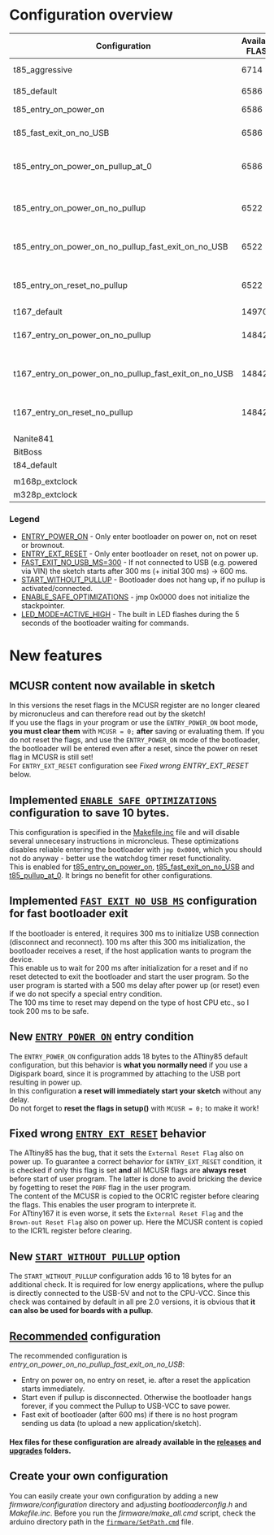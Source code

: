 # Configuration overview
| Configuration | Available FLASH | Bootloader size | Non default config flags set |
|---------------|-----------------|-----------------|------------------------------|
| t85_aggressive | 6714 | 1414 | OSCCAL_SAVE_CALIB=0, ENABLE_UNSAFE_OPTIMIZATIONS |
|  |  |  |  |
| t85_default | 6586 | 1584 | - |
| t85_entry_on_power_on | 6586 | 1592 | [ENTRY_POWER_ON](#new-entry_power_on-entry-condition), [ENABLE_SAFE_OPTIMIZATIONS](#implemented-enable_safe_optimizations-configuration-to-save-10-bytes) |
| t85_fast_exit_on_no_USB | 6586 | 1592 | [FAST_EXIT_NO_USB_MS=300](#implemented-fast_exit_no_usb_ms-configuration-for-fast-bootloader-exit), [ENABLE_SAFE_OPTIMIZATIONS](#implemented-enable_safe_optimizations-configuration-to-save-10-bytes) |
| t85_entry_on_power_on_pullup_at_0 | 6586 | 1598 | [ENTRY_POWER_ON](#new-entry_power_on-entry-condition), USB_CFG_PULLUP_IOPORTNAME + USB_CFG_PULLUP_BIT, [ENABLE_SAFE_OPTIMIZATIONS](#implemented-enable_safe_optimizations-configuration-to-save-10-bytes) |
|  |  |  |  |
| t85_entry_on_power_on_no_pullup | 6522 | 1636 | [ENTRY_POWER_ON](#new-entry_power_on-entry-condition), [START_WITHOUT_PULLUP](#new-start_without_pullup-option), LED_MODE=ACTIVE_HIGH |
| t85_entry_on_power_on_no_pullup_fast_exit_on_no_USB | 6522 | 1644 | [ENTRY_POWER_ON](#new-entry_power_on-entry-condition), [START_WITHOUT_PULLUP](#new-start_without_pullup-option), [FAST_EXIT_NO_USB_MS=300](#implemented-fast_exit_no_usb_ms-configuration-for-fast-bootloader-exit), LED_MODE=ACTIVE_HIGH |
| t85_entry_on_reset_no_pullup | 6522 | 1642 | [ENTRY_EXT_RESET](#fixed-wrong-entry_ext_reset-behavior), [START_WITHOUT_PULLUP](#new-start_without_pullup-option), LED_MODE=ACTIVE_HIGH |
|  |  |  |  |
| t167_default | 14970 | 1390 | - |
| t167_entry_on_power_on_no_pullup | 14842 | 1428 | [ENTRY_POWER_ON](#new-entry_power_on-entry-condition), [START_WITHOUT_PULLUP](#new-start_without_pullup-option), LED_MODE=ACTIVE_HIGH |
| t167_entry_on_power_on_no_pullup_fast_exit_on_no_USB | 14842 | 1436 | [ENTRY_POWER_ON](#new-entry_power_on-entry-condition), [START_WITHOUT_PULLUP](#new-start_without_pullup-option), [FAST_EXIT_NO_USB_MS=300](#implemented-fast_exit_no_usb_ms-configuration-for-fast-bootloader-exit), LED_MODE=ACTIVE_HIGH |
| t167_entry_on_reset_no_pullup | 14842 | 1436 | [ENTRY_EXT_RESET](#fixed-wrong-entry_ext_reset-behavior), [START_WITHOUT_PULLUP](#new-start_without_pullup-option), LED_MODE=ACTIVE_HIGH |
|  |  |  |  |
| Nanite841 |  | 1608 |  |
| BitBoss |  | 1606 |  |
| t84_default |  | 1534 |  |
|  |  |  |  |
| m168p_extclock |  | 1438 |  |
| m328p_extclock |  | 1438 |  |

### Legend
- [ENTRY_POWER_ON](#new-entry_power_on-entry-condition) - Only enter bootloader on power on, not on reset or brownout.
- [ENTRY_EXT_RESET](#fixed-wrong-entry_ext_reset-behavior) - Only enter bootloader on reset, not on power up.
- [FAST_EXIT_NO_USB_MS=300](#implemented-fast_exit_no_usb_ms-configuration-for-fast-bootloader-exit) - If not connected to USB (e.g. powered via VIN) the sketch starts after 300 ms (+ initial 300 ms) -> 600 ms.
- [START_WITHOUT_PULLUP](#new-start_without_pullup-option) - Bootloader does not hang up, if no pullup is activated/connected.
- [ENABLE_SAFE_OPTIMIZATIONS](#implemented-enable_safe_optimizations-configuration-to-save-10-bytes) - jmp 0x0000 does not initialize the stackpointer.
- [LED_MODE=ACTIVE_HIGH](https://github.com/ArminJo/micronucleus-firmware/blob/eebe73c46e7780d52c92e6f1c00c72edc26b7769/firmware/main.c#L527) - The built in LED flashes during the 5 seconds of the bootloader waiting for commands.

# New features
## MCUSR content now available in sketch
In this versions the reset flags in the MCUSR register are no longer cleared by micronucleus and can therefore read out by the sketch!<br/>
If you use the flags in your program or use the `ENTRY_POWER_ON` boot mode, **you must clear them** with `MCUSR = 0;` **after** saving or evaluating them. If you do not reset the flags, and use the `ENTRY_POWER_ON` mode of the bootloader, the bootloader will be entered even after a reset, since the power on reset flag in MCUSR is still set!<br/>
For `ENTRY_EXT_RESET` configuration see *Fixed wrong ENTRY_EXT_RESET* below.

## Implemented [`ENABLE_SAFE_OPTIMIZATIONS`](https://github.com/ArminJo/micronucleus-firmware/tree/master/firmware/crt1.S#L99) configuration to save 10 bytes.
This configuration is specified in the [Makefile.inc](t85_fast_exit_on_no_USB/Makefile.inc#L18) file and will disable several unnecesary instructions in microncleus. These optimizations disables reliable entering the bootloader with `jmp 0x0000`, which you should not do anyway - better use the watchdog timer reset functionality.<br/>
This is enabled for [t85_entry_on_power_on](t85_entry_on_power_on), [t85_fast_exit_on_no_USB](t85_fast_exit_on_no_USB) and [t85_pullup_at_0](t85_pullup_at_0). It brings no benefit for other configurations.

## Implemented [`FAST_EXIT_NO_USB_MS`](t85_fast_exit_on_no_USB/bootloaderconfig.h#L184) configuration for fast bootloader exit
If the bootloader is entered, it requires 300 ms to initialize USB connection (disconnect and reconnect). 
100 ms after this 300 ms initialization, the bootloader receives a reset, if the host application wants to program the device.<br/>
This enable us to wait for 200 ms after initialization for a reset and if no reset detected to exit the bootloader and start the user program. 
So the user program is started with a 500 ms delay after power up (or reset) even if we do not specify a special entry condition.<br/>
The 100 ms time to reset may depend on the type of host CPU etc., so I took 200 ms to be safe. 

## New [`ENTRY_POWER_ON`](t85_entry_on_power_on/bootloaderconfig.h#L108) entry condition
The `ENTRY_POWER_ON` configuration adds 18 bytes to the ATtiny85 default configuration, but this behavior is **what you normally need** if you use a Digispark board, since it is programmed by attaching to the USB port resulting in power up.<br/>
In this configuration **a reset will immediately start your sketch** without any delay.<br/>
Do not forget to **reset the flags in setup()** with `MCUSR = 0;` to make it work!<br/>

## Fixed wrong [`ENTRY_EXT_RESET`](t85_entry_on_reset_no_pullup/bootloaderconfig.h#L122) behavior
The ATtiny85 has the bug, that it sets the `External Reset Flag` also on power up. To guarantee a correct behavior for `ENTRY_EXT_RESET` condition, it is checked if only this flag is set **and** all MCUSR flags are **always reset** before start of user program. The latter is done to avoid bricking the device by fogetting to reset the `PORF` flag in the user program.<br/>
The content of the MCUSR is copied to the OCR1C register before clearing the flags. This enables the user program to interprete it.<br/>
For ATtiny167 it is even worse, it sets the `External Reset Flag` and the `Brown-out Reset Flag` also on power up. Here the MCUSR content is copied to the ICR1L register before clearing.<br/>

## New [`START_WITHOUT_PULLUP`](t85_entry_on_power_on_no_pullup_fast_exit_on_no_USB/bootloaderconfig.h#L207) option
The `START_WITHOUT_PULLUP` configuration adds 16 to 18 bytes for an additional check. It is required for low energy applications, where the pullup is directly connected to the USB-5V and not to the CPU-VCC. Since this check was contained by default in all pre 2.0 versions, it is obvious that **it can also be used for boards with a pullup**.

## [Recommended](t85_entry_on_power_on_no_pullup_fast_exit_on_no_USB) configuration
The recommended configuration is *entry_on_power_on_no_pullup_fast_exit_on_no_USB*:
- Entry on power on, no entry on reset, ie. after a reset the application starts immediately.
- Start even if pullup is disconnected. Otherwise the bootloader hangs forever, if you commect the Pullup to USB-VCC to save power.
- Fast exit of bootloader (after 600 ms) if there is no host program sending us data (to upload a new application/sketch).

#### Hex files for these configuration are already available in the [releases](/firmware/releases) and [upgrades](/firmware/upgrades) folders.

## Create your own configuration
You can easily create your own configuration by adding a new *firmware/configuration* directory and adjusting *bootloaderconfig.h* and *Makefile.inc*. Before you run the *firmware/make_all.cmd* script, check the arduino directory path in the [`firmware/SetPath.cmd`](/firmware/SetPath.cmd#L1) file.
